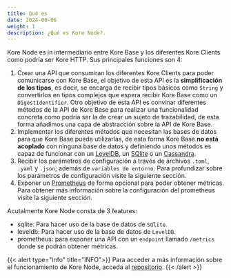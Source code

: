 ```yaml
---
title: Qué es
date: 2024-06-06
weight: 1
description: ¿Qué es Kore Node?.
---
```

Kore Node es in intermediario entre Kore Base y los diferentes Kore Clients como podría ser Kore HTTP. Sus principales funciones son 4:
1. Crear una API que consumiran los diferentes Kore Clients para poder comunicarse con Kore Base, el objetivo de esta API es la **simplificación de los tipos**, es decir, se encarga de recibir tipos básicos como `String` y convertirlos en tipos complejos que espera recibir Kore Base como un `DigestIdentifier`. Otro objetivo de esta API es convinar diferentes métodos de la API de Kore Base para realizar una funcionalidad concreta como podría ser la de crear un sujeto de trazabilidad, de esta forma añadimos una capa de abstracción sobre la API de Kore Base.
2. Implementar los diferentes métodos que necesitan las bases de datos para que Kore Base pueda utilizarlas, de esta forma Kore Base **no está acoplado** con ninguna base de datos y definiendo unos métodos es capaz de funcionar con un [LevelDB](https://github.com/google/leveldb), un [SQlite](https://sqlite.org/) o un [Cassandra](https://cassandra.apache.org/_/index.html).
3. Recibir los parámetros de configuración a través de archivos `.toml`, `.yaml` y `.json`; además de `variables de entorno`. Para profundizar sobre los parámetros de configuración visite la siguiente sección.
4. Exponer un [Prometheus](https://prometheus.io/) de forma opcional para poder obtener métricas. Para obtener más información sobre la configuración del prometheus visite la siguiente sección.

Acutalmente Kore Node consta de 3 features:
* sqlite: Para hacer uso de la base de datos de `SQlite`.
* leveldb: Para hacer uso de la base de datos de `LevelDB`.
* prometheus: para exponer una API con un `endpoint` llamado `/metrics` donde se podrán obtener métricas.

{{< alert type="info" title="INFO">}}
Para acceder a más información sobre el funcionamiento de Kore Node, acceda al [repositorio](https://github.com/kore-ledger/kore-node).
{{< /alert >}}